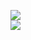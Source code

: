 [![](https://img.shields.io/badge/Made%20With-Github%20Spray-lightgrey.svg?style=for-the-badge&logo=github)](https://github.com/Annihil/github-spray#17744)  
[![](https://i.imgur.com/2DrTn0Z.gif)](https://github.com/Annihil/github-spray)